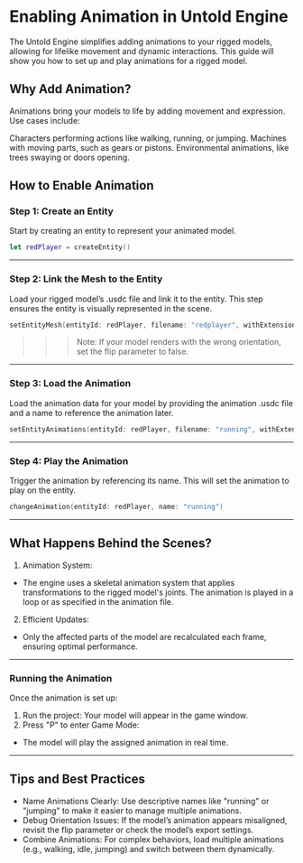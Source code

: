 #  Enabling Animation in Untold Engine

The Untold Engine simplifies adding animations to your rigged models, allowing for lifelike movement and dynamic interactions. This guide will show you how to set up and play animations for a rigged model.

## Why Add Animation?

Animations bring your models to life by adding movement and expression. Use cases include:

Characters performing actions like walking, running, or jumping.
Machines with moving parts, such as gears or pistons.
Environmental animations, like trees swaying or doors opening.

## How to Enable Animation

### Step 1: Create an Entity

Start by creating an entity to represent your animated model.

```swift
let redPlayer = createEntity()
```

---

### Step 2: Link the Mesh to the Entity

Load your rigged model’s .usdc file and link it to the entity. This step ensures the entity is visually represented in the scene.

```swift
setEntityMesh(entityId: redPlayer, filename: "redplayer", withExtension: "usdc", flip: false)
```
>>> Note: If your model renders with the wrong orientation, set the flip parameter to false.

---

### Step 3: Load the Animation
Load the animation data for your model by providing the animation .usdc file and a name to reference the animation later.

```swift
setEntityAnimations(entityId: redPlayer, filename: "running", withExtension: "usdc", name: "running")
```

---

### Step 4: Play the Animation

Trigger the animation by referencing its name. This will set the animation to play on the entity.

```swift
changeAnimation(entityId: redPlayer, name: "running")
```

---

## What Happens Behind the Scenes?

1. Animation System:
- The engine uses a skeletal animation system that applies transformations to the rigged model's joints.
The animation is played in a loop or as specified in the animation file.
2. Efficient Updates:
- Only the affected parts of the model are recalculated each frame, ensuring optimal performance.

---

### Running the Animation

Once the animation is set up:

1. Run the project: Your model will appear in the game window.
2. Press "P" to enter Game Mode:
- The model will play the assigned animation in real time.

---

## Tips and Best Practices

- Name Animations Clearly: Use descriptive names like "running" or "jumping" to make it easier to manage multiple animations.
- Debug Orientation Issues: If the model’s animation appears misaligned, revisit the flip parameter or check the model’s export settings.
- Combine Animations: For complex behaviors, load multiple animations (e.g., walking, idle, jumping) and switch between them dynamically.
